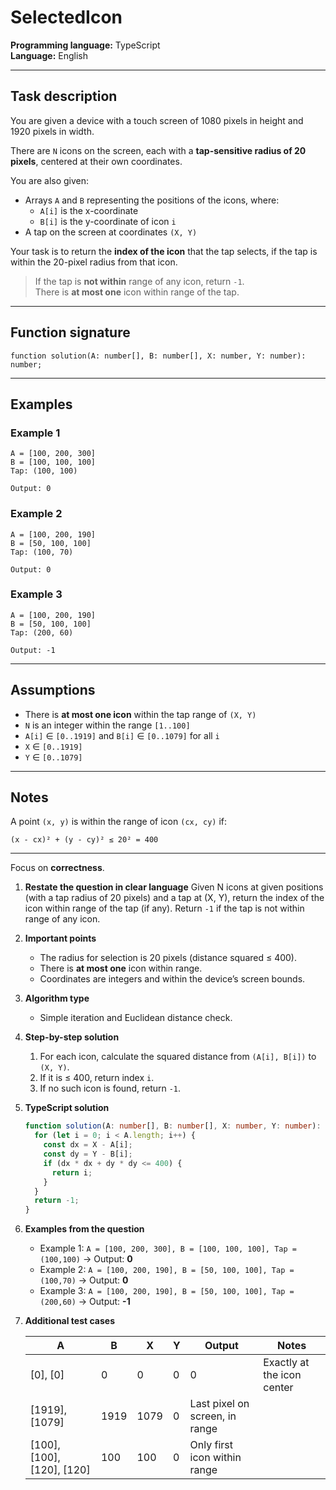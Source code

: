 # SelectedIcon

**Programming language:** TypeScript  
**Language:** English  

---

## Task description

You are given a device with a touch screen of 1080 pixels in height and 1920 pixels in width.

There are `N` icons on the screen, each with a **tap-sensitive radius of 20 pixels**, centered at their own coordinates.

You are also given:
- Arrays `A` and `B` representing the positions of the icons, where:
  - `A[i]` is the x-coordinate
  - `B[i]` is the y-coordinate of icon `i`
- A tap on the screen at coordinates `(X, Y)`

Your task is to return the **index of the icon** that the tap selects, if the tap is within the 20-pixel radius from that icon.

> If the tap is **not within** range of any icon, return `-1`.  
> There is **at most one** icon within range of the tap.

---

## Function signature

```
function solution(A: number[], B: number[], X: number, Y: number): number;
```

---

## Examples

### Example 1

```
A = [100, 200, 300]
B = [100, 100, 100]
Tap: (100, 100)

Output: 0
```

### Example 2

```
A = [100, 200, 190]
B = [50, 100, 100]
Tap: (100, 70)

Output: 0
```

### Example 3

```
A = [100, 200, 190]
B = [50, 100, 100]
Tap: (200, 60)

Output: -1
```

---

## Assumptions

- There is **at most one icon** within the tap range of `(X, Y)`
- `N` is an integer within the range `[1..100]`
- `A[i]` ∈ `[0..1919]` and `B[i]` ∈ `[0..1079]` for all `i`
- `X` ∈ `[0..1919]`
- `Y` ∈ `[0..1079]`

---

## Notes

A point `(x, y)` is within the range of icon `(cx, cy)` if:

```
(x - cx)² + (y - cy)² ≤ 20² = 400
```

---

Focus on **correctness**.


1. **Restate the question in clear language**
   Given N icons at given positions (with a tap radius of 20 pixels) and a tap at (X, Y), return the index of the icon within range of the tap (if any). Return `-1` if the tap is not within range of any icon.

2. **Important points**

   * The radius for selection is 20 pixels (distance squared ≤ 400).
   * There is **at most one** icon within range.
   * Coordinates are integers and within the device’s screen bounds.

3. **Algorithm type**

   * Simple iteration and Euclidean distance check.

4. **Step-by-step solution**

   1. For each icon, calculate the squared distance from `(A[i], B[i])` to `(X, Y)`.
   2. If it is ≤ 400, return index `i`.
   3. If no such icon is found, return `-1`.

5. **TypeScript solution**

   ```ts copy
   function solution(A: number[], B: number[], X: number, Y: number): number {
     for (let i = 0; i < A.length; i++) {
       const dx = X - A[i];
       const dy = Y - B[i];
       if (dx * dx + dy * dy <= 400) {
         return i;
       }
     }
     return -1;
   }
   ```

6. **Examples from the question**

   * Example 1: `A = [100, 200, 300], B = [100, 100, 100], Tap = (100,100)` → Output: **0**
   * Example 2: `A = [100, 200, 190], B = [50, 100, 100], Tap = (100,70)` → Output: **0**
   * Example 3: `A = [100, 200, 190], B = [50, 100, 100], Tap = (200,60)` → Output: **-1**

7. **Additional test cases**

   | A                              | B    | X    | Y | Output                         | Notes                      |
   | ------------------------------ | ---- | ---- | - | ------------------------------ | -------------------------- |
   | \[0], \[0]                     | 0    | 0    | 0 | 0                              | Exactly at the icon center |
   | \[1919], \[1079]               | 1919 | 1079 | 0 | Last pixel on screen, in range |                            |
   | \[100], \[100], \[120], \[120] | 100  | 100  | 0 | Only first icon within range   |                            |
